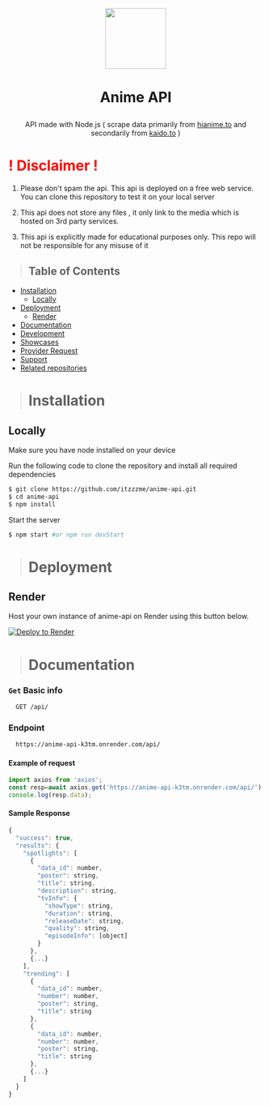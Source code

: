 
<p align="center">
      <img
        src="https://media1.tenor.com/m/zZOt7alSzAMAAAAd/gojo-gojo-satoru.gif"
        width="120"
        height="120"
      />
    </p>

# <p align="center">Anime API</p>
>
>
<p align="center">API made with Node.js ( scrape data primarily from <a href="https://hianime.to" target="_blank">hianime.to</a> and secondarily from <a href="https://kaido.to" target="_blank">kaido.to</a> )</p>

# <span style="color:red">! Disclaimer !</span>

 1. Please don't spam the api. This api is deployed on a free web service. You can clone this repository to test it on your local server

 2. This api does not store any files , it only link to the media which is hosted on 3rd party services.

 3. This api is explicitly made for educational purposes only. This repo will not be responsible for any misuse of it

><h2> Table of Contents </h2>

- [Installation](#installation)
  - [Locally](#locally)
- [Deployment](#deployment)
  - [Render](#Render)
- [Documentation](#documentation)
- [Development](#development)
- [Showcases](#showcases)
- [Provider Request](#provider-request)
- [Support](#support)
- [Related repositories](#related-repositories)

># Installation
## Locally
Make sure you have node installed on your device

Run the following code to clone the repository and install all required dependencies

```bash
$ git clone https://github.com/itzzzme/anime-api.git
$ cd anime-api
$ npm install
```
Start the server
```bash
$ npm start #or npm run devStart
```
># Deployment
## Render
Host your own instance of anime-api on Render using this button below.
>
[![Deploy to Render](https://render.com/images/deploy-to-render-button.svg)](https://render.com/deploy?repo=https://github.com/itzzzme/anime-api)


># Documentation

### `Get` Basic info

```bash
  GET /api/
```
### Endpoint
```bash
  https://anime-api-k3tm.onrender.com/api/
```
#### Example of request
```javascript
import axios from 'axios';
const resp=await axios.get('https://anime-api-k3tm.onrender.com/api/')
console.log(resp.data);
```

#### Sample Response
```javascript
{
  "success": true,
  "results": {
    "spotlights": [
      {
        "data_id": number,
        "poster": string,
        "title": string,
        "description": string,
        "tvInfo": {
          "showType": string,
          "duration": string,
          "releaseDate": string,
          "quality": string,
          "episodeInfo": [object]
        }
      },
      {...}
    ],
    "trending": [
      {
        "data_id": number,
        "number": number,
        "poster": string,
        "title": string
      },
      {
        "data_id": number,
        "number": number,
        "poster": string,
        "title": string
      },
      {...}
    ]
  }
}
```
